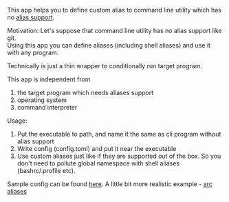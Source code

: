 This app helps you to define custom alias to command line utility which has no [alias support](https://git-scm.com/docs/git-config#Documentation/git-config.txt-alias).

Motivation: 
Let's suppose that command line utility has no alias support like git.  
Using this app you can define aliases (including shell aliases) and use it with any program.

Technically is just a thin wrapper to conditionally run target program.  

This app is independent from 
1. the target program which needs aliases support
2. operating system
3. command interpreter

Usage:
1. Put the executable to path, and name it the same as cli program without alias support
2. Write config (config.toml) and put it near the executable
3. Use custom aliases just like if they are supported out of the box. So you don't need to pollute global namespace with shell aliases (bashrc/.profile etc).

Sample config can be found [here](https://github.com/yantonov/alias/blob/master/docs/sample_config.toml).
A little bit more realistic example - [arc aliases](https://github.com/yantonov/arc-aliases)
